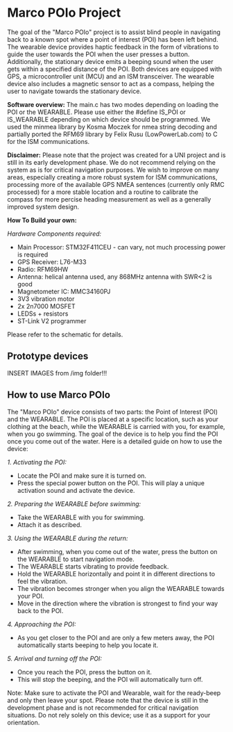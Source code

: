 # Marco POIo Project

The goal of the "Marco POIo" project is to assist blind people in navigating back to a known spot where a point of interest (POI) has been left behind. The wearable device provides haptic feedback in the form of vibrations to guide the user towards the POI when the user presses a button. Additionally, the stationary device emits a beeping sound when the user gets within a specified distance of the POI. Both devices are equipped with GPS, a microcontroller unit (MCU) and an ISM transceiver. The wearable device also includes a magnetic sensor to act as a compass, helping the user to navigate towards the stationary device.

**Software overview:**
The main.c has two modes depending on loading the POI or the WEARABLE. Please use either the #define IS_POI or IS_WEARABLE depending on which device should be programmed. We used the minmea library by Kosma Moczek for nmea string decoding and partially ported the RFM69 library by Felix Rusu (LowPowerLab.com) to C for the ISM communications.

**Disclaimer:**
Please note that the project was created for a UNI project and is still in its early development phase. We do not recommend relying on the system as is for critical navigation purposes. We wish to improve on many areas, especially creating a more robust system for ISM communications, processing more of the available GPS NMEA sentences (currently only RMC processed) for a more stable location and a routine to calibrate the compass for more percise heading measurement as well as a generally improved system design.

**How To Build your own:**

*Hardware Components required:*
- Main Processor: STM32F411CEU - can vary, not much processing power is required
- GPS Receiver: L76-M33
- Radio: RFM69HW
- Antenna: helical antenna used, any 868MHz antenna with SWR<2 is good
- Magnetometer IC: MMC34160PJ
- 3V3 vibration motor
- 2x 2n7000 MOSFET
- LEDSs + resistors
- ST-Link V2 programmer

Please refer to the schematic for details.

## Prototype devices

INSERT IMAGES from /img folder!!!


## How to use Marco POIo
The "Marco POIo" device consists of two parts: the Point of Interest (POI) and the WEARABLE. The POI is placed at a specific location, such as your clothing at the beach, while the WEARABLE is carried with you, for example, when you go swimming. The goal of the device is to help you find the POI once you come out of the water. Here is a detailed guide on how to use the device:

*1. Activating the POI:*
- Locate the POI and make sure it is turned on.
- Press the special power button on the POI. This will play a unique activation sound and activate the device.

*2. Preparing the WEARABLE before swimming:*
- Take the WEARABLE with you for swimming.
- Attach it as described.

*3. Using the WEARABLE during the return:*
- After swimming, when you come out of the water, press the button on the WEARABLE to start navigation mode.
- The WEARABLE starts vibrating to provide feedback.
- Hold the WEARABLE horizontally and point it in different directions to feel the vibration.
- The vibration becomes stronger when you align the WEARABLE towards your POI.
- Move in the direction where the vibration is strongest to find your way back to the POI.

*4. Approaching the POI:*
- As you get closer to the POI and are only a few meters away, the POI automatically starts beeping to help you locate it.

*5. Arrival and turning off the POI:*
- Once you reach the POI, press the button on it.
- This will stop the beeping, and the POI will automatically turn off.

Note: Make sure to activate the POI and Wearable, wait for the ready-beep and only then leave your spot. Please note that the device is still in the development phase and is not recommended for critical navigation situations. Do not rely solely on this device; use it as a support for your orientation.
